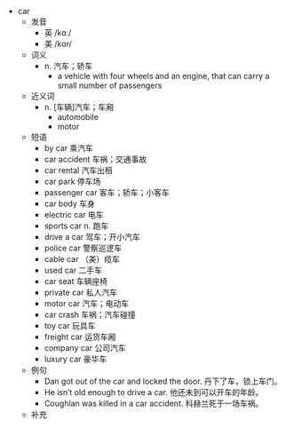 - car
  - 发音
    - 英 /kɑː/
    - 美 /kɑr/
  - 词义
    - n. 汽车；轿车
      - a vehicle with four wheels and an engine, that can carry a small number of passengers
  - 近义词
    - n. [车辆]汽车；车厢
      - automobile
      - motor
  - 短语
    - by car 乘汽车
    - car accident 车祸；交通事故
    - car rental 汽车出租
    - car park 停车场
    - passenger car 客车；轿车；小客车
    - car body 车身
    - electric car 电车
    - sports car n. 跑车
    - drive a car 驾车；开小汽车
    - police car 警察巡逻车
    - cable car （美）缆车
    - used car 二手车
    - car seat 车辆座椅
    - private car 私人汽车
    - motor car 汽车；电动车
    - car crash 车祸；汽车碰撞
    - toy car 玩具车
    - freight car 运货车厢
    - company car 公司汽车
    - luxury car 豪华车
  - 例句
    - Dan got out of the car and locked the door. 丹下了车，锁上车门。
    - He isn’t old enough to drive a car. 他还未到可以开车的年龄。
    - Coughlan was killed in a car accident. 科赫兰死于一场车祸。
  - 补充